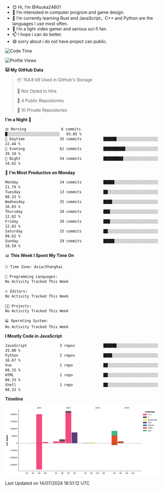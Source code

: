 - 😊 Hi, I’m @Asuka24601
- 👀 I’m interested in computer progrom and game design.
- 🌱 I’m currently learning Rust and JavaScript，C++ and Python are the languages I use most often.
- 💞️ I’m a light video gamer and serious sci-fi fan.
- 📫 I hope i can do better.
- 😅 sorry about i do not have project can public.

<!--START_SECTION:waka-->
![Code Time](http://img.shields.io/badge/Code%20Time-660%20hrs%2022%20mins-blue)

![Profile Views](http://img.shields.io/badge/Profile%20Views-0-blue)

**🐱 My GitHub Data** 

> 📦 154.8 kB Used in GitHub's Storage 
 > 
> 🚫 Not Opted to Hire
 > 
> 📜 4 Public Repositories 
 > 
> 🔑 10 Private Repositories 
 > 
**I'm a Night 🦉** 

```text
🌞 Morning                6 commits           █░░░░░░░░░░░░░░░░░░░░░░░░   03.85 % 
🌆 Daytime                35 commits          ██████░░░░░░░░░░░░░░░░░░░   22.44 % 
🌃 Evening                61 commits          ██████████░░░░░░░░░░░░░░░   39.10 % 
🌙 Night                  54 commits          █████████░░░░░░░░░░░░░░░░   34.62 % 
```
📅 **I'm Most Productive on Monday** 

```text
Monday                   34 commits          █████░░░░░░░░░░░░░░░░░░░░   21.79 % 
Tuesday                  13 commits          ██░░░░░░░░░░░░░░░░░░░░░░░   08.33 % 
Wednesday                25 commits          ████░░░░░░░░░░░░░░░░░░░░░   16.03 % 
Thursday                 20 commits          ███░░░░░░░░░░░░░░░░░░░░░░   12.82 % 
Friday                   20 commits          ███░░░░░░░░░░░░░░░░░░░░░░   12.82 % 
Saturday                 15 commits          ██░░░░░░░░░░░░░░░░░░░░░░░   09.62 % 
Sunday                   29 commits          █████░░░░░░░░░░░░░░░░░░░░   18.59 % 
```


📊 **This Week I Spent My Time On** 

```text
🕑︎ Time Zone: Asia/Shanghai

💬 Programming Languages: 
No Activity Tracked This Week

🔥 Editors: 
No Activity Tracked This Week

🐱‍💻 Projects: 
No Activity Tracked This Week

💻 Operating System: 
No Activity Tracked This Week
```

**I Mostly Code in JavaScript** 

```text
JavaScript               3 repos             ██████░░░░░░░░░░░░░░░░░░░   25.00 % 
Python                   2 repos             ████░░░░░░░░░░░░░░░░░░░░░   16.67 % 
Vue                      1 repo              ██░░░░░░░░░░░░░░░░░░░░░░░   08.33 % 
HTML                     1 repo              ██░░░░░░░░░░░░░░░░░░░░░░░   08.33 % 
Shell                    1 repo              ██░░░░░░░░░░░░░░░░░░░░░░░   08.33 % 
```



**Timeline**

![Lines of Code chart](https://raw.githubusercontent.com/Asuka24601/Asuka24601/main/assets/bar_graph.png)


 Last Updated on 14/07/2024 18:51:12 UTC
<!--END_SECTION:waka-->

